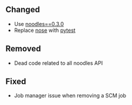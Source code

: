 

## Changed

 * Use [noodles==0.3.0](https://github.com/NLeSC/noodles/releases) 
 * Replace [nose](https://nose.readthedocs.io/en/latest/) with [pytest](https://docs.pytest.org/en/latest/)


## Removed
 
 * Dead code related to all noodles API

## Fixed

 * Job manager issue when removing a SCM job
 
